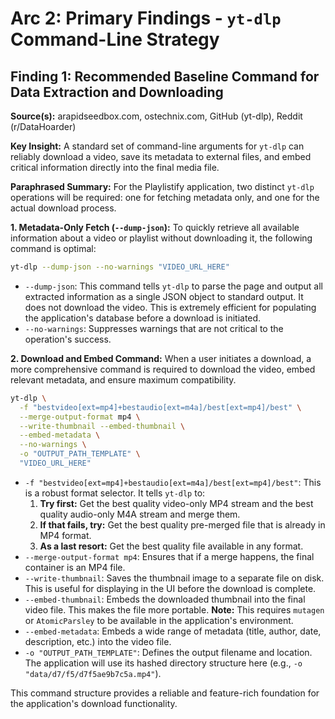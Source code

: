 # Arc 2: Primary Findings - `yt-dlp` Command-Line Strategy

## Finding 1: Recommended Baseline Command for Data Extraction and Downloading

**Source(s):** arapidseedbox.com, ostechnix.com, GitHub (yt-dlp), Reddit (r/DataHoarder)

**Key Insight:** A standard set of command-line arguments for `yt-dlp` can reliably download a video, save its metadata to external files, and embed critical information directly into the final media file.

**Paraphrased Summary:**
For the Playlistify application, two distinct `yt-dlp` operations will be required: one for fetching metadata only, and one for the actual download process.

**1. Metadata-Only Fetch (`--dump-json`):**
To quickly retrieve all available information about a video or playlist without downloading it, the following command is optimal:

```bash
yt-dlp --dump-json --no-warnings "VIDEO_URL_HERE"
```

*   `--dump-json`: This command tells `yt-dlp` to parse the page and output all extracted information as a single JSON object to standard output. It does not download the video. This is extremely efficient for populating the application's database before a download is initiated.
*   `--no-warnings`: Suppresses warnings that are not critical to the operation's success.

**2. Download and Embed Command:**
When a user initiates a download, a more comprehensive command is required to download the video, embed relevant metadata, and ensure maximum compatibility.

```bash
yt-dlp \
  -f "bestvideo[ext=mp4]+bestaudio[ext=m4a]/best[ext=mp4]/best" \
  --merge-output-format mp4 \
  --write-thumbnail --embed-thumbnail \
  --embed-metadata \
  --no-warnings \
  -o "OUTPUT_PATH_TEMPLATE" \
  "VIDEO_URL_HERE"
```

*   `-f "bestvideo[ext=mp4]+bestaudio[ext=m4a]/best[ext=mp4]/best"`: This is a robust format selector. It tells `yt-dlp` to:
    1.  **Try first:** Get the best quality video-only MP4 stream and the best quality audio-only M4A stream and merge them.
    2.  **If that fails, try:** Get the best quality pre-merged file that is already in MP4 format.
    3.  **As a last resort:** Get the best quality file available in any format.
*   `--merge-output-format mp4`: Ensures that if a merge happens, the final container is an MP4 file.
*   `--write-thumbnail`: Saves the thumbnail image to a separate file on disk. This is useful for displaying in the UI before the download is complete.
*   `--embed-thumbnail`: Embeds the downloaded thumbnail into the final video file. This makes the file more portable. **Note:** This requires `mutagen` or `AtomicParsley` to be available in the application's environment.
*   `--embed-metadata`: Embeds a wide range of metadata (title, author, date, description, etc.) into the video file.
*   `-o "OUTPUT_PATH_TEMPLATE"`: Defines the output filename and location. The application will use its hashed directory structure here (e.g., `-o "data/d7/f5/d7f5ae9b7c5a.mp4"`).

This command structure provides a reliable and feature-rich foundation for the application's download functionality.